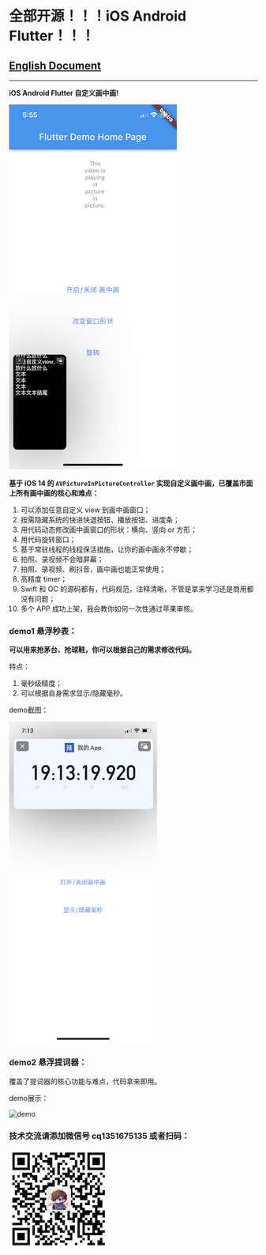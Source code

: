 # **全部开源！！！iOS Android Flutter！！！**


## [English Document](README_en.md)

---


**iOS Android Flutter 自定义画中画!**

![flutter画中画](flutter画中画.PNG)


**基于 iOS 14 的 `AVPictureInPictureController` 实现自定义画中画，已覆盖市面上所有画中画的核心和难点：**

1. 可以添加任意自定义 view 到画中画窗口；
2. 按需隐藏系统的快进快退按钮、播放按钮、进度条；
3. 用代码动态修改画中画窗口的形状：横向、竖向 or 方形；
4. 用代码旋转窗口；
5. 基于常驻线程的线程保活措施，让你的画中画永不停歇；
6. 拍照、录视频不会暗屏幕；
7. 拍照、录视频、刷抖音，画中画也能正常使用；
8. 高精度 timer；
9. Swift 和 OC 的源码都有，代码规范，注释清晰，不管是拿来学习还是商用都没有问题；
10. 多个 APP 成功上架，我会教你如何一次性通过苹果审核。



### demo1 悬浮秒表：



**可以用来抢茅台、抢球鞋，你可以根据自己的需求修改代码。**



特点：

1. 毫秒级精度；
2. 可以根据自身需求显示/隐藏毫秒。



demo截图：

![悬浮秒表](悬浮秒表.PNG)



### demo2 悬浮提词器：

覆盖了提词器的核心功能与难点，代码拿来即用。

demo展示：

![demo](demo.gif)



### 技术交流请添加微信号 cq1351675135 或者扫码：

![](wechat.png)



